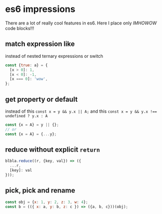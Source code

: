 # es6 impressions

There are a lot of really cool features in es6. 
Here I place only *IMHOWOW* code blocks!!!

## match expression like

instead of nested ternary expressions or switch

```javascript
const {true: a} = {
  [x > 0]: 1,
  [x < 0]: -1,
  [x === 0]: 'wow',
};
```

## get property or default

instead of this `const x = y && y.x || A;` and this `const x = y && y.x !== undefined ? y.x : A`

```javascript
const {x = A} = y || {};
// or
const {x = A} = {...y};
```

## reduce without explicit `return`

```javascript
blbla.reduce((r, {key, val}) => ({
  ...r,
  [key]: val
}));
```

## pick, pick and rename

```javascript
const obj = {x: 1, y: 2, z: 3, w: 4};
const b = (({ x: a, y: b, z: c }) => ({a, b, c}))(obj);
```
